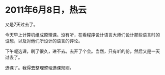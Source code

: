 # 2011年6月8日，热云

又是7天过去了。

今天早上计算机组成原理课。没有听，在看程序设计语言大师们设计那些语言时的设想，以及对他们所设计的语言的评论。

下午呢选课，刷了很久，进不去。去开了个会。当然，只有听的份。然后又是一天过去了。

选课了。我得去整理整理选课规则。
